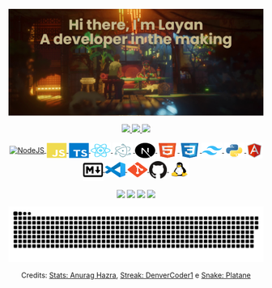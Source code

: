 [![MasterHead](assets/banner.png)](https://github.com/LayanOliveira)

<!-- Stats -->
<div align="center">
  <a href="https://github.com/LayanOliveira">
    <img height="150em" src="https://github-readme-stats.vercel.app/api?username=LayanOliveira&count_private=true&include_all_commits=true&show_icons=true&theme=radical&hide_border=true&show_owner=true"/>
    <img height="150em" src="https://github-readme-stats.vercel.app/api/top-langs/?username=LayanOliveira&theme=radical&hide_border=true&&layout=compact"/>
  </a>
  <a href="https://github.com/LayanOliveira"><img height="150em" src="https://github-readme-streak-stats.herokuapp.com?user=LayanOliveira&theme=radical&hide_border=true&date_format=j%2Fn%5B%2FY%5D">
</div>
<!-- Languages and Tools -->
<div align="center" valign="top"><br>
  <img align="center" alt="NodeJS" height="30" width="40" src="https://cdn.worldvectorlogo.com/logos/nodejs-icon.svg">
  <img align="center" alt="JavaScript" height="30" width="40" src="https://raw.githubusercontent.com/devicons/devicon/master/icons/javascript/javascript-plain.svg">
  <img align="center" alt="TypeScript" height="30" width="40" src="https://raw.githubusercontent.com/devicons/devicon/master/icons/typescript/typescript-plain.svg">
  <img align="center" alt="React" height="30" width="40" src="https://raw.githubusercontent.com/devicons/devicon/master/icons/react/react-original.svg">
  <img align="center" alt="Electron" height="30" width="40" src="https://raw.githubusercontent.com/devicons/devicon/1119b9f84c0290e0f0b38982099a2bd027a48bf1/icons/electron/electron-original.svg">
  <img align="center" alt="NextJs" height="30" width="40" src="https://raw.githubusercontent.com/devicons/devicon/1119b9f84c0290e0f0b38982099a2bd027a48bf1/icons/nextjs/nextjs-original.svg">
  <img align="center" alt="HTML" height="30" width="40" src="https://raw.githubusercontent.com/devicons/devicon/master/icons/html5/html5-original.svg">
  <img align="center" alt="CSS" height="30" width="40" src="https://raw.githubusercontent.com/devicons/devicon/master/icons/css3/css3-original.svg">
  <img align="center" alt="TailwindCSS" height="30" width="40" src="https://raw.githubusercontent.com/devicons/devicon/1119b9f84c0290e0f0b38982099a2bd027a48bf1/icons/tailwindcss/tailwindcss-plain.svg">
  <img align="center" alt="Python" height="30" width="40" src="https://raw.githubusercontent.com/devicons/devicon/master/icons/python/python-original.svg">
  <img align="center" alt="Angular" height="32" width="32" src="assets/angular.png">
  <!-- <img align="center" alt="Java" height="30" width="40" src="https://raw.githubusercontent.com/devicons/devicon/master/icons/java/java-original.svg"> -->
  <!-- <img align="center" alt="Angular" height="30" width="40" src="https://raw.githubusercontent.com/devicons/devicon/master/icons/angular/angular-original.svg"> -->
<!--   <img align="center" alt="Markdown" height="48" width="40" src="assets/markdown.png"> -->
  <img align="center" alt="Markdown" height="45" width="40" src="https://raw.githubusercontent.com/devicons/devicon/1119b9f84c0290e0f0b38982099a2bd027a48bf1/icons/markdown/markdown-original.svg">
  <img align="center" alt="Visual Studio Code" height="30" width="40" src="https://raw.githubusercontent.com/devicons/devicon/master/icons/vscode/vscode-original.svg">
  <img align="center" alt="Git" height="30" width="40" src="https://raw.githubusercontent.com/devicons/devicon/master/icons/git/git-original.svg">
  <img align="center" alt="Github" height="35" width="35" src="assets/GitHub.png">
  <!-- <img align="center" alt="github" height="30" width="40" src="https://raw.githubusercontent.com/devicons/devicon/master/icons/github/github-original.svg"> -->
  <img align="center" alt="Linux" height="30" width="40" src="https://raw.githubusercontent.com/devicons/devicon/master/icons/linux/linux-original.svg">
</div><br>

<!-- Contacts -->
<div align="center">
  <a href="mailto:layan3210@gmail.com"><img src="https://img.shields.io/badge/-Gmail-%23333?style=for-the-badge&logo=gmail&logoColor=white" target="_blank"></a>
  <a href="https://www.linkedin.com/in/layan-oliveira-xi/" target="_blank"><img src="https://img.shields.io/badge/-LinkedIn-%230077B5?style=for-the-badge&logo=linkedin&logoColor=white" target="_blank"></a> 
  <a href="https://twitter.com/OliveiraLayan" target="_blank"><img src="https://img.shields.io/badge/twitter-1DA1F2?style=for-the-badge&logo=twitter&logoColor=white&url=https%3A%2F%2Ftwitter.com%2FOliveiraLayan" target="_blank"></a>
  <a href="https://www.instagram.com/layanoliveira/" target="_blank"><img src="https://img.shields.io/badge/-Instagram-%23E4405F?style=for-the-badge&logo=instagram&logoColor=white" target="_blank"></a>
  <!-- <a href="https://www.youtube.com/channel/UCrodMFdpDkI1H5eRth1ngRg" target="_blank"><img src="https://img.shields.io/badge/YouTube-FF0000?style=for-the-badge&logo=youtube&logoColor=white" target="_blank"></a> -->
  <!-- <a href="https://www.twitch.tv/nayaltv" target="_blank"><img src="https://img.shields.io/badge/Twitch-9146FF?style=for-the-badge&logo=twitch&logoColor=white" target="_blank"></a> -->
  <!-- <a href="https://discord.gg/QSFnFHC" target="_blank"><img src="https://img.shields.io/badge/Discord-7289DA?style=for-the-badge&logo=discord&logoColor=white" target="_blank"></a> -->
  
<!-- Snake -->
</div>
<div align="center">

  ![Snake animation](https://github.com/LayanOliveira/LayanOliveira/blob/output/github-contribution-grid-snake.svg)

</div>

<!-- Credits -->
<div align="center">
  <p>Credits: <a href="https://github.com/anuraghazra/github-readme-stats">Stats: Anurag Hazra</a>, <a href="https://github.com/DenverCoder1/github-readme-streak-stats">Streak: DenverCoder1</a> e <a href="https://github.com/Platane/snk">Snake: Platane</a>
   </p>
</div>
